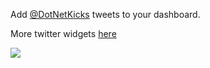 Add [@DotNetKicks](https://twitter.com/DotNetKicks) tweets to your dashboard.

More twitter widgets [here](https://marketplace.visualstudio.com/search?term=trevellick&target=VSTS&category=All%20categories&sortBy=Downloads)


![](https://github.com/GregTrevellick/VsixTwitterWidget/blob/master/Src/@DotNetKicks/artefacts/Screenshot.png?raw=true)